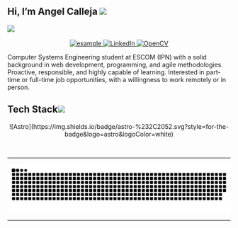 ## Hi, I’m Angel Calleja <img src = "https://raw.githubusercontent.com/MartinHeinz/MartinHeinz/master/wave.gif" width = 30px> 
<p>
  <a href="https://github.com/DenverCoder1/readme-typing-svg"><img src="https://readme-typing-svg.herokuapp.com?&font=IBM+Plex+Sans&color=abcdef&size=20&lines=Welcome+to+my+GitHub+Profile!;I'm+a+Sofwate+Developer;I'm+also+studying+Computer+Engineering" /></a>
</p>

<p align ="center">
  <a href="mailto:angelcalleja096@gmail.com?subject=Feedback%20From%20Github&body=Hello," target="_blank">
    <img src="https://img.shields.io/badge/Gmail-D14836?style=for-the-badge&logo=gmail&logoColor=white" alt="example"/>
  </a>
   <a href="www.linkedin.com/in/angel-calleja-546b722aa" target="_blank">
    <img alt="LinkedIn" src="https://img.shields.io/badge/LinkedIn-0077B5?style=for-the-badge&logo=linkedin&logoColor=white">
  </a>
  <a href="https://drive.google.com/file/d/1yGZNGxSZzBgmZpPhFKtTzrol43jaIGEB/view?usp=drive_link" target="_blank">
    <img alt="OpenCV" src="https://img.shields.io/badge/OpenCV-27338e?style=for-the-badge&logo=OpenCV&logoColor=white">
  </a>
  </p>


<p >Computer Systems Engineering student at ESCOM (IPN) with a solid background in web development, programming, and agile methodologies. Proactive, responsible, and highly capable of learning. Interested in part-time or full-time job opportunities, with a willingness to work remotely or in person.
</p>



## Tech Stack<img src = "https://media2.giphy.com/media/QssGEmpkyEOhBCb7e1/giphy.gif?cid=ecf05e47a0n3gi1bfqntqmob8g9aid1oyj2wr3ds3mg700bl&rid=giphy.gif" width = 32px> 

<p align="center">
![Astro](https://img.shields.io/badge/astro-%232C2052.svg?style=for-the-badge&logo=astro&logoColor=white)
  
</p>

<br/>



----

<p align="center">
  <img  src="https://raw.githubusercontent.com/Elanza-48/Elanza-48/main/resources/img/github-contribution-grid-snake.svg"
    alt="example" />
</p>

-----
